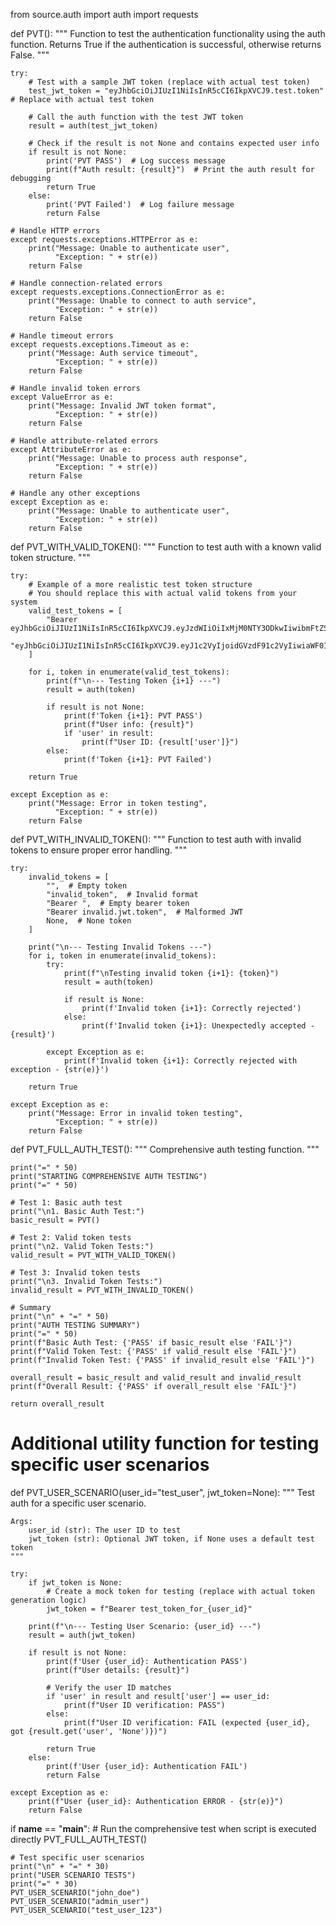 from source.auth import auth
import requests

def PVT():
    """
    Function to test the authentication functionality using the auth function.
    Returns True if the authentication is successful, otherwise returns False.
    """
    
    try:
        # Test with a sample JWT token (replace with actual test token)
        test_jwt_token = "eyJhbGciOiJIUzI1NiIsInR5cCI6IkpXVCJ9.test.token"  # Replace with actual test token
        
        # Call the auth function with the test JWT token
        result = auth(test_jwt_token)
        
        # Check if the result is not None and contains expected user info
        if result is not None:
            print('PVT PASS')  # Log success message
            print(f"Auth result: {result}")  # Print the auth result for debugging
            return True
        else:
            print('PVT Failed')  # Log failure message
            return False
            
    # Handle HTTP errors
    except requests.exceptions.HTTPError as e:
        print("Message: Unable to authenticate user",
              "Exception: " + str(e))
        return False
        
    # Handle connection-related errors
    except requests.exceptions.ConnectionError as e:
        print("Message: Unable to connect to auth service",
              "Exception: " + str(e))
        return False
        
    # Handle timeout errors
    except requests.exceptions.Timeout as e:
        print("Message: Auth service timeout",
              "Exception: " + str(e))
        return False
        
    # Handle invalid token errors
    except ValueError as e:
        print("Message: Invalid JWT token format",
              "Exception: " + str(e))
        return False
        
    # Handle attribute-related errors
    except AttributeError as e:
        print("Message: Unable to process auth response",
              "Exception: " + str(e))
        return False
        
    # Handle any other exceptions
    except Exception as e:
        print("Message: Unable to authenticate user",
              "Exception: " + str(e))
        return False


def PVT_WITH_VALID_TOKEN():
    """
    Function to test auth with a known valid token structure.
    """
    
    try:
        # Example of a more realistic test token structure
        # You should replace this with actual valid tokens from your system
        valid_test_tokens = [
            "Bearer eyJhbGciOiJIUzI1NiIsInR5cCI6IkpXVCJ9.eyJzdWIiOiIxMjM0NTY3ODkwIiwibmFtZSI6IkpvaG4gRG9lIiwiaWF0IjoxNTE2MjM5MDIyfQ.SflKxwRJSMeKKF2QT4fwpMeJf36POk6yJV_adQssw5c",
            "eyJhbGciOiJIUzI1NiIsInR5cCI6IkpXVCJ9.eyJ1c2VyIjoidGVzdF91c2VyIiwiaWF0IjoxNjMwMDAwMDAwfQ.test_signature"
        ]
        
        for i, token in enumerate(valid_test_tokens):
            print(f"\n--- Testing Token {i+1} ---")
            result = auth(token)
            
            if result is not None:
                print(f'Token {i+1}: PVT PASS')
                print(f"User info: {result}")
                if 'user' in result:
                    print(f"User ID: {result['user']}")
            else:
                print(f'Token {i+1}: PVT Failed')
                
        return True
        
    except Exception as e:
        print("Message: Error in token testing",
              "Exception: " + str(e))
        return False


def PVT_WITH_INVALID_TOKEN():
    """
    Function to test auth with invalid tokens to ensure proper error handling.
    """
    
    try:
        invalid_tokens = [
            "",  # Empty token
            "invalid_token",  # Invalid format
            "Bearer ",  # Empty bearer token
            "Bearer invalid.jwt.token",  # Malformed JWT
            None,  # None token
        ]
        
        print("\n--- Testing Invalid Tokens ---")
        for i, token in enumerate(invalid_tokens):
            try:
                print(f"\nTesting invalid token {i+1}: {token}")
                result = auth(token)
                
                if result is None:
                    print(f'Invalid token {i+1}: Correctly rejected')
                else:
                    print(f'Invalid token {i+1}: Unexpectedly accepted - {result}')
                    
            except Exception as e:
                print(f'Invalid token {i+1}: Correctly rejected with exception - {str(e)}')
                
        return True
        
    except Exception as e:
        print("Message: Error in invalid token testing",
              "Exception: " + str(e))
        return False


def PVT_FULL_AUTH_TEST():
    """
    Comprehensive auth testing function.
    """
    
    print("=" * 50)
    print("STARTING COMPREHENSIVE AUTH TESTING")
    print("=" * 50)
    
    # Test 1: Basic auth test
    print("\n1. Basic Auth Test:")
    basic_result = PVT()
    
    # Test 2: Valid token tests
    print("\n2. Valid Token Tests:")
    valid_result = PVT_WITH_VALID_TOKEN()
    
    # Test 3: Invalid token tests
    print("\n3. Invalid Token Tests:")
    invalid_result = PVT_WITH_INVALID_TOKEN()
    
    # Summary
    print("\n" + "=" * 50)
    print("AUTH TESTING SUMMARY")
    print("=" * 50)
    print(f"Basic Auth Test: {'PASS' if basic_result else 'FAIL'}")
    print(f"Valid Token Test: {'PASS' if valid_result else 'FAIL'}")
    print(f"Invalid Token Test: {'PASS' if invalid_result else 'FAIL'}")
    
    overall_result = basic_result and valid_result and invalid_result
    print(f"Overall Result: {'PASS' if overall_result else 'FAIL'}")
    
    return overall_result


# Additional utility function for testing specific user scenarios
def PVT_USER_SCENARIO(user_id="test_user", jwt_token=None):
    """
    Test auth for a specific user scenario.
    
    Args:
        user_id (str): The user ID to test
        jwt_token (str): Optional JWT token, if None uses a default test token
    """
    
    try:
        if jwt_token is None:
            # Create a mock token for testing (replace with actual token generation logic)
            jwt_token = f"Bearer test_token_for_{user_id}"
        
        print(f"\n--- Testing User Scenario: {user_id} ---")
        result = auth(jwt_token)
        
        if result is not None:
            print(f'User {user_id}: Authentication PASS')
            print(f"User details: {result}")
            
            # Verify the user ID matches
            if 'user' in result and result['user'] == user_id:
                print(f"User ID verification: PASS")
            else:
                print(f"User ID verification: FAIL (expected {user_id}, got {result.get('user', 'None')})")
                
            return True
        else:
            print(f'User {user_id}: Authentication FAIL')
            return False
            
    except Exception as e:
        print(f"User {user_id}: Authentication ERROR - {str(e)}")
        return False


if __name__ == "__main__":
    # Run the comprehensive test when script is executed directly
    PVT_FULL_AUTH_TEST()
    
    # Test specific user scenarios
    print("\n" + "=" * 30)
    print("USER SCENARIO TESTS")
    print("=" * 30)
    PVT_USER_SCENARIO("john_doe")
    PVT_USER_SCENARIO("admin_user")
    PVT_USER_SCENARIO("test_user_123")
